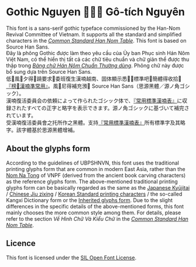 # Gothic Nguyen 𦁣夕源 Gô-tích Nguyên
This font is a sans-serif gothic typeface commissioned by the Han-Nom Revival Committee of Vietnam. It supports all the standard and simplified characters in the [*Common Standard Han Nom Table*](http://www.hannom-rcv.org/wi/index.php/%E6%A8%99%E6%BA%96%E5%8C%96:%E6%A6%9C%F0%A1%A8%B8%E6%BC%A2%E5%96%83%E6%BA%96). This font is based on Source Han Sans.  
Đây là phông Gothic được làm theo yêu cầu của Ủy ban Phục sinh Hán Nôm Việt Nam, có thể hiển thị tất cả các chữ tiêu chuẩn và chữ giản thể được thu thập trong [*Bảng chữ Hán Nôm Chuẩn Thường dùng*](http://www.hannom-rcv.org/wi/index.php/%E6%A8%99%E6%BA%96%E5%8C%96:%E6%A6%9C%F0%A1%A8%B8%E6%BC%A2%E5%96%83%E6%BA%96). Phông chữ này được bổ sung dựa trên Source Han Sans.  
低𱺵風𦁣夕得𫜵蹺要求𧵑委班復生漢喃越南、固体顯示悉𪥘󠄁𡨸標準吧𡨸簡體得收拾𥪝[『榜𡨸漢喃準常用』](http://www.hannom-rcv.org/wi/index.php/%E6%A8%99%E6%BA%96%E5%8C%96:%E6%A6%9C%F0%A1%A8%B8%E6%BC%A2%E5%96%83%E6%BA%96)。風𡨸尼得補充澦𨑗 Source Han Sans（思源黑體／源ノ角ゴシック）。  
漢喃復活委員会の依頼によって作られたゴシック体で、[『常用標準漢喃表』](http://www.hannom-rcv.org/wi/index.php/%E6%A8%99%E6%BA%96%E5%8C%96:%E6%A6%9C%F0%A1%A8%B8%E6%BC%A2%E5%96%83%E6%BA%96)に収録されたすべての正字と略字を表示できます。源ノ角ゴシックに基づいて補完されています。  
受漢喃復活委員會之托所作之黑體。支持[『常用標準漢喃表』](http://www.hannom-rcv.org/wi/index.php/%E6%A8%99%E6%BA%96%E5%8C%96:%E6%A6%9C%F0%A1%A8%B8%E6%BC%A2%E5%96%83%E6%BA%96)所有標準字及其略字。該字體基於思源黑體增補。  

## About the glyphs form
According to the guidelines of UBPSHNVN, this font uses the traditional printing glyphs form that are common in modern East Asia, rather than the [Nom Na Tong](https://github.com/nomfoundation/font) of VNPF (derived from the ancient book carving characters) as the reference glyphs form. The above-mentioned traditional printing glyphs form can be basically regarded as the same as the [Japanese Kyūjitai](https://en.wikipedia.org/wiki/Ky%C5%ABjitai) / [Chinese Jiu zixing](https://en.wikipedia.org/wiki/Jiu_zixing) / [Korean Standard printing characters](https://en.wikipedia.org/wiki/Jiu_zixing#Standard_printing_characters_in_Korea) / the so-called Kangxi Dictionary form or the [Inherited glyphs form](https://en.wikipedia.org/wiki/Jiu_zixing#Checklist_of_Inherited_Glyphs). Due to the slight differences in the specific details of the above-mentioned forms, this font mainly chooses the more common style among them. For details, please refer to the section *Về Hình Chữ Và Kiểu Chữ* in the [*Common Standard Han Nom Table*](http://www.hannom-rcv.org/wi/index.php/%E6%A8%99%E6%BA%96%E5%8C%96:%E6%A6%9C%F0%A1%A8%B8%E6%BC%A2%E5%96%83%E6%BA%96).

## Licence

This font is licensed under the [SIL Open Font License](https://scripts.sil.org/cms/scripts/page.php?site_id=nrsi&id=OFL).
